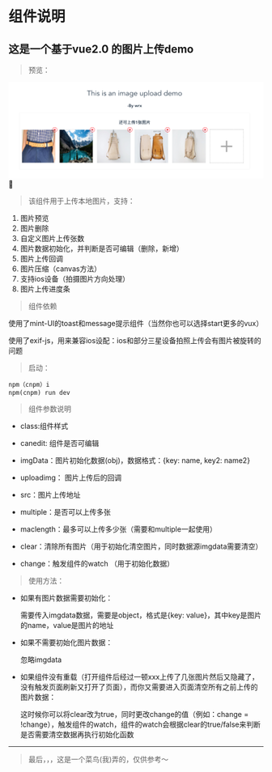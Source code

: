 # 组件说明
## 这是一个基于vue2.0 的图片上传demo
>预览：

![image](/src/assets/Preview.png)

> 该组件用于上传本地图片，支持：
1. 图片预览
2. 图片删除
3. 自定义图片上传张数
4. 图片数据初始化，并判断是否可编辑（删除，新增）
5. 图片上传回调
6. 图片压缩（canvas方法）
7. 支持ios设备（拍摄图片方向处理）
8. 图片上传进度条
> 组件依赖

使用了mint-UI的toast和message提示组件（当然你也可以选择start更多的vux）

使用了exif-js，用来兼容ios设配：ios和部分三星设备拍照上传会有图片被旋转的问题
> 启动：

```
npm（cnpm）i
npm(cnpm) run dev
```

> 组件参数说明
- class:组件样式

- canedit: 组件是否可编辑
- imgData：图片初始化数据(obj)，数据格式：{key: name, key2: name2}
- uploadimg： 图片上传后的回调
- src：图片上传地址
- multiple：是否可以上传多张
- maclength：最多可以上传多少张（需要和multiple一起使用）
- clear：清除所有图片（用于初始化清空图片，同时数据源imgdata需要清空）
- change：触发组件的watch （用于初始化数据）
> 使用方法：
- 如果有图片数据需要初始化：

    需要传入imgdata数据，需要是object，格式是{key: value}，其中key是图片的name，value是图片的地址
- 如果不需要初始化图片数据：

    忽略imgdata
- 如果组件没有重载（打开组件后经过一顿xxx上传了几张图片然后又隐藏了，没有触发页面刷新又打开了页面），而你又需要进入页面清空所有之前上传的图片数据：

    这时候你可以将clear改为true，同时更改change的值（例如：change = !change），触发组件的watch，组件的watch会根据clear的true/false来判断是否需要清空数据再执行初始化函数

---
> 最后，，，这是一个菜鸟(我)弄的，仅供参考～
